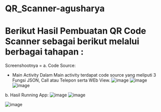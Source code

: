# QR_Scanner-agusharya

# Berikut Hasil Pembuatan QR Code Scanner sebagai berikut melalui berbagai tahapan :



Screenshootnya =
a. Code Source:
- Main Activity
Dalam Main activity terdapat code source yang meliputi 3 Fungsi JSON, Call atau Telepon serta WEb View.
![image](https://user-images.githubusercontent.com/31887335/209883359-3995c21d-60e8-4b0f-852f-e95394bbcaf7.png)
![image](https://user-images.githubusercontent.com/31887335/209883474-ddd6d126-865e-4347-810c-c33715196d71.png)
![image](https://user-images.githubusercontent.com/31887335/209883509-ad10fbf3-094e-45ef-812a-5c74dc58d1d1.png)

b. Hasil Running App:
![image](https://user-images.githubusercontent.com/31887335/209882922-95b3111c-0e99-4f00-9289-7f732ddb1707.png)
![image](https://user-images.githubusercontent.com/31887335/209883089-8e79e7c4-5e50-4d25-a049-30490f3bb132.png)

![image](https://user-images.githubusercontent.com/31887335/209883071-94b2710c-0e36-4520-8436-69c231264cac.png)
